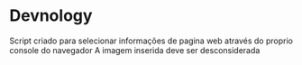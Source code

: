 # Devnology
Script criado para selecionar informações de pagina web através do proprio console do navegador
A imagem inserida deve ser desconsiderada
